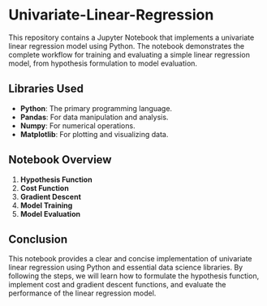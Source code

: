 # Univariate-Linear-Regression

This repository contains a Jupyter Notebook that implements a univariate linear regression model using Python. The notebook demonstrates the complete workflow for training and evaluating a simple linear regression model, from hypothesis formulation to model evaluation. 

## Libraries Used

- **Python**: The primary programming language.
- **Pandas**: For data manipulation and analysis.
- **Numpy**: For numerical operations.
- **Matplotlib**: For plotting and visualizing data.

## Notebook Overview

1. **Hypothesis Function**
2. **Cost Function**
3. **Gradient Descent**
4. **Model Training**
5. **Model Evaluation**

## Conclusion

This notebook provides a clear and concise implementation of univariate linear regression using Python and essential data science libraries. By following the steps, we will learn how to formulate the hypothesis function, implement cost and gradient descent functions, and evaluate the performance of the linear regression model.
